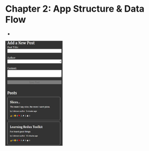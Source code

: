 # Chapter 2: App Structure & Data Flow

- 

<img src = 'https://github.com/TarikVu/imgs/blob/main/Redux-Intro/redux-ch2.PNG' width= 180 height = 330/>